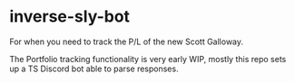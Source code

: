 # inverse-sly-bot

For when you need to track the P/L of the new Scott Galloway.

The Portfolio tracking functionality is very early WIP, mostly this repo sets up a TS Discord bot able to parse responses.

